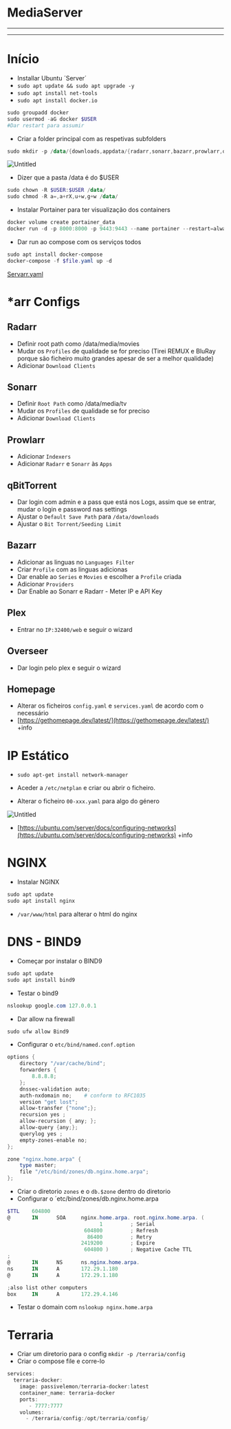 # MediaServer

---

---

# Início

- Installar Ubuntu ´Server´
- `sudo apt update && sudo apt upgrade -y`
- `sudo apt install net-tools`
- `sudo apt install docker.io`

```powershell
sudo groupadd docker
sudo usermod -aG docker $USER
#Dar restart para assumir
```

- Criar a folder principal com as respetivas subfolders

```powershell
sudo mkdir -p /data/{downloads,appdata/{radarr,sonarr,bazarr,prowlarr,overseerr,homepage,plex,qbittorrent},media/{movies,tv,music,books}}
```

![Untitled](Untitled.png)

- Dizer que a pasta /data é do $USER

```powershell
sudo chown -R $USER:$USER /data/
sudo chmod -R a=,a+rX,u+w,g+w /data/
```

- Instalar Portainer para ter visualização dos containers

```powershell
docker volume create portainer_data
docker run -d -p 8000:8000 -p 9443:9443 --name portainer --restart=always -v /var/run/docker.sock:/var/run/docker.sock -v portainer_data:/data portainer/portainer-ce:latest
```

- Dar run ao compose com os serviços todos

```powershell
sudo apt install docker-compose
docker-compose -f $file.yaml up -d 
```

[Servarr.yaml](Servarr.yaml)

# *arr Configs

## Radarr

- Definir root path como /data/media/movies
- Mudar os `Profiles` de qualidade se for preciso (Tirei REMUX e BluRay porque são ficheiro muito grandes apesar de ser a melhor qualidade)
- Adicionar `Download Clients`

## Sonarr

- Definir `Root Path` como /data/media/tv
- Mudar os `Profiles` de qualidade se for preciso
- Adicionar `Download Clients`

## Prowlarr

- Adicionar `Indexers`
- Adicionar `Radarr` e `Sonarr` às `Apps`

## qBitTorrent

- Dar login com admin e a pass que está nos Logs, assim que se entrar, mudar o login e password nas settings
- Ajustar o `Default Save Path` para `/data/downloads`
- Ajustar o `Bit Torrent/Seeding Limit`

## Bazarr

- Adicionar as linguas no `Languages Filter`
- Criar `Profile`  com as linguas adicionas
- Dar enable ao `Series` e `Movies` e escolher a `Profile`  criada
- Adicionar `Providers`
- Dar Enable ao Sonarr e Radarr - Meter IP e API Key

## Plex

- Entrar no `IP:32400/web` e seguir o wizard

## Overseer

- Dar login pelo plex e seguir o wizard

## Homepage

- Alterar os ficheiros `config.yaml` e `services.yaml` de acordo com o necessário
- [https://gethomepage.dev/latest/](https://gethomepage.dev/latest/) +info

# IP Estático

- `sudo apt-get install network-manager`
- Aceder a `/etc/netplan` e criar ou abrir o ficheiro.

- Alterar o ficheiro `00-xxx.yaml` para algo do género

![Untitled](Untitled%201.png)

- [https://ubuntu.com/server/docs/configuring-networks](https://ubuntu.com/server/docs/configuring-networks) +info

# NGINX

- Instalar NGINX

```powershell
sudo apt update
sudo apt install nginx
```

- `/var/www/html`  para alterar o html do nginx

# DNS - BIND9

- Começar por instalar o BIND9

```powershell
sudo apt update
sudo apt install bind9
```

- Testar o bind9

```powershell
nslookup google.com 127.0.0.1
```

- Dar allow na firewall

```powershell
sudo ufw allow Bind9
```

- Configurar o `etc/bind/named.conf.option`

```powershell
options {
    directory "/var/cache/bind";
    forwarders {
        8.8.8.8;
    };
    dnssec-validation auto;
    auth-nxdomain no;    # conform to RFC1035
    version "get lost";
    allow-transfer {"none";};
    recursion yes ;
    allow-recursion { any; };
    allow-query {any;};
    querylog yes ;
    empty-zones-enable no;
};

zone "nginx.home.arpa" {
    type master;
    file "/etc/bind/zones/db.nginx.home.arpa";
};
```

- Criar o diretorio `zones` e o `db.$zone` dentro do diretorio
- Configurar o ´etc/bind/zones/db.nginx.home.arpa

```powershell
$TTL    604800
@       IN      SOA     nginx.home.arpa. root.nginx.home.arpa. (
                              1         ; Serial
                         604800         ; Refresh
                          86400         ; Retry
                        2419200         ; Expire
                         604800 )       ; Negative Cache TTL
;
@       IN      NS      ns.nginx.home.arpa.
ns      IN      A       172.29.1.180
@       IN      A       172.29.1.180

;also list other computers
box     IN      A       172.29.4.146
```

- Testar o domain com `nslookup nginx.home.arpa`

# Terraria

- Criar um diretorio para o config `mkdir -p /terraria/config`
- Criar o compose file e corre-lo

```powershell
services:
  terraria-docker:
    image: passivelemon/terraria-docker:latest
    container_name: terraria-docker
    ports:
       - 7777:7777
    volumes:
      - /terraria/config:/opt/terraria/config/
```